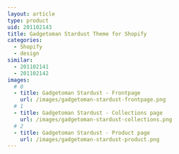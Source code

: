 ```yaml
---
layout: article
type: product
uid: 201102143
title: Gadgetoman Stardust Theme for Shopify
categories:
  - Shopify
  - design
similar:
  - 201102141
  - 201102142
images:
  # 0
  - title: Gadgetoman Stardust - Frontpage
    url: /images/gadgetoman-stardust-frontpage.png
  # 1
  - title: Gadgetoman Stardust - Collections page
    url: /images/gadgetoman-stardust-collections.png  
  # 2
  - title: Gadgetoman Stardust - Product page
    url: /images/gadgetoman-stardust-product.png
---
```

